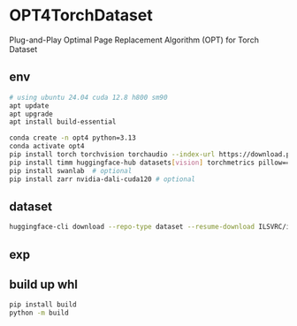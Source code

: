 # OPT4TorchDataset
Plug-and-Play Optimal Page Replacement Algorithm (OPT) for Torch Dataset

## env
```bash
# using ubuntu 24.04 cuda 12.8 h800 sm90
apt update
apt upgrade
apt install build-essential
```

```bash
conda create -n opt4 python=3.13
conda activate opt4
pip install torch torchvision torchaudio --index-url https://download.pytorch.org/whl/cu128
pip install timm huggingface-hub datasets[vision] torchmetrics pillow==11.3.0
pip install swanlab  # optional
pip install zarr nvidia-dali-cuda120 # optional
```

## dataset
```bash
huggingface-cli download --repo-type dataset --resume-download ILSVRC/imagenet-1k --local-dir ./imagenet-1k --token {your_token_here}
```

## exp

## build up whl
```bash
pip install build
python -m build
```